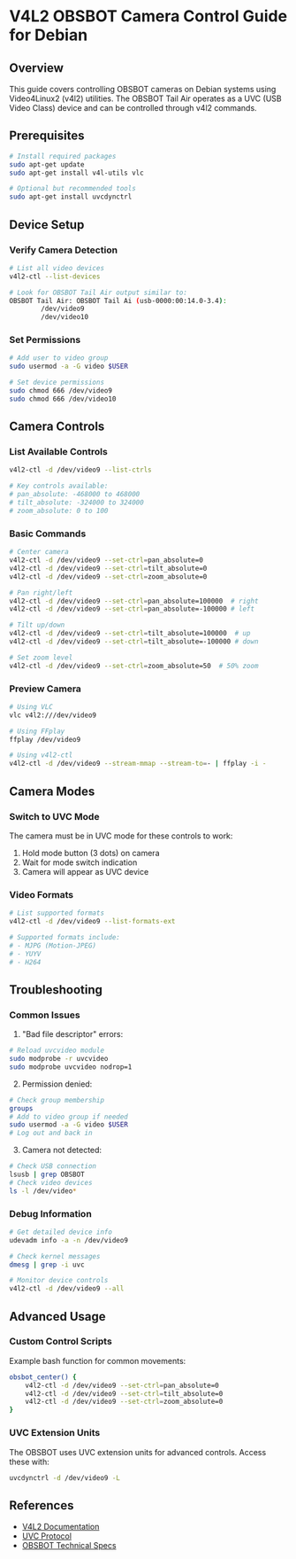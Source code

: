 # V4L2 OBSBOT Camera Control Guide for Debian

## Overview

This guide covers controlling OBSBOT cameras on Debian systems using Video4Linux2 (v4l2) utilities. The OBSBOT Tail Air operates as a UVC (USB Video Class) device and can be controlled through v4l2 commands.

## Prerequisites

```bash
# Install required packages
sudo apt-get update
sudo apt-get install v4l-utils vlc

# Optional but recommended tools
sudo apt-get install uvcdynctrl
```

## Device Setup

### Verify Camera Detection

```bash
# List all video devices
v4l2-ctl --list-devices

# Look for OBSBOT Tail Air output similar to:
OBSBOT Tail Air: OBSBOT Tail Ai (usb-0000:00:14.0-3.4):
        /dev/video9
        /dev/video10
```

### Set Permissions

```bash
# Add user to video group
sudo usermod -a -G video $USER

# Set device permissions
sudo chmod 666 /dev/video9
sudo chmod 666 /dev/video10
```

## Camera Controls

### List Available Controls
```bash
v4l2-ctl -d /dev/video9 --list-ctrls

# Key controls available:
# pan_absolute: -468000 to 468000
# tilt_absolute: -324000 to 324000
# zoom_absolute: 0 to 100
```

### Basic Commands

```bash
# Center camera
v4l2-ctl -d /dev/video9 --set-ctrl=pan_absolute=0
v4l2-ctl -d /dev/video9 --set-ctrl=tilt_absolute=0
v4l2-ctl -d /dev/video9 --set-ctrl=zoom_absolute=0

# Pan right/left
v4l2-ctl -d /dev/video9 --set-ctrl=pan_absolute=100000  # right
v4l2-ctl -d /dev/video9 --set-ctrl=pan_absolute=-100000 # left

# Tilt up/down
v4l2-ctl -d /dev/video9 --set-ctrl=tilt_absolute=100000  # up
v4l2-ctl -d /dev/video9 --set-ctrl=tilt_absolute=-100000 # down

# Set zoom level
v4l2-ctl -d /dev/video9 --set-ctrl=zoom_absolute=50  # 50% zoom
```

### Preview Camera

```bash
# Using VLC
vlc v4l2:///dev/video9

# Using FFplay
ffplay /dev/video9

# Using v4l2-ctl
v4l2-ctl -d /dev/video9 --stream-mmap --stream-to=- | ffplay -i -
```

## Camera Modes

### Switch to UVC Mode
The camera must be in UVC mode for these controls to work:
1. Hold mode button (3 dots) on camera
2. Wait for mode switch indication
3. Camera will appear as UVC device

### Video Formats

```bash
# List supported formats
v4l2-ctl -d /dev/video9 --list-formats-ext

# Supported formats include:
# - MJPG (Motion-JPEG)
# - YUYV
# - H264
```

## Troubleshooting

### Common Issues

1. "Bad file descriptor" errors:
```bash
# Reload uvcvideo module
sudo modprobe -r uvcvideo
sudo modprobe uvcvideo nodrop=1
```

2. Permission denied:
```bash
# Check group membership
groups
# Add to video group if needed
sudo usermod -a -G video $USER
# Log out and back in
```

3. Camera not detected:
```bash
# Check USB connection
lsusb | grep OBSBOT
# Check video devices
ls -l /dev/video*
```

### Debug Information

```bash
# Get detailed device info
udevadm info -a -n /dev/video9

# Check kernel messages
dmesg | grep -i uvc

# Monitor device controls
v4l2-ctl -d /dev/video9 --all
```

## Advanced Usage

### Custom Control Scripts

Example bash function for common movements:
```bash
obsbot_center() {
    v4l2-ctl -d /dev/video9 --set-ctrl=pan_absolute=0
    v4l2-ctl -d /dev/video9 --set-ctrl=tilt_absolute=0
    v4l2-ctl -d /dev/video9 --set-ctrl=zoom_absolute=0
}
```

### UVC Extension Units

The OBSBOT uses UVC extension units for advanced controls. Access these with:
```bash
uvcdynctrl -d /dev/video9 -L
```

## References

- [V4L2 Documentation](https://www.kernel.org/doc/html/latest/userspace-api/media/v4l/v4l2.html)
- [UVC Protocol](https://www.usb.org/document-library/video-class-v15-document-set)
- [OBSBOT Technical Specs](https://www.obsbot.com/obsbot-tail-air)